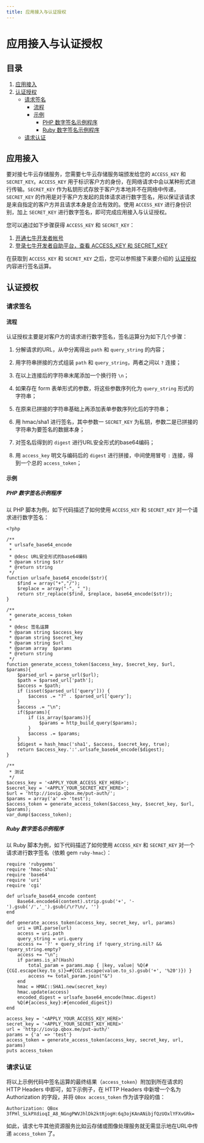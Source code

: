 ```yaml
---
title: 应用接入与认证授权
---
```


# 应用接入与认证授权

## 目录

1. [应用接入](#app-access)
2. [认证授权](#app-auth)
    - [请求签名](#req-signature)
        - [流程](#workflow)
        - [示例](#examples)
            - [PHP 数字签名示例程序](#php-example)
            - [Ruby 数字签名示例程序](#ruby-example)
    - [请求认证](#req-auth)

<a name="app-access"></a>

## 应用接入

要对接七牛云存储服务，您需要七牛云存储服务端颁发给您的 `ACCESS_KEY` 和 `SECRET_KEY`。`ACCESS_KEY` 用于标识客户方的身份，在网络请求中会以某种形式进行传输。`SECRET_KEY` 作为私钥形式存放于客户方本地并不在网络中传递，`SECRET_KEY` 的作用是对于客户方发起的具体请求进行数字签名，用以保证该请求是来自指定的客户方并且请求本身是合法有效的。使用 `ACCESS_KEY` 进行身份识别，加上 `SECRET_KEY` 进行数字签名，即可完成应用接入与认证授权。

您可以通过如下步骤获得 `ACCESS_KEY` 和 `SECRET_KEY`：

1. [开通七牛开发者帐号](https://portal.qiniu.com/)
2. [登录七牛开发者自助平台，查看 ACCESS_KEY 和 SECRET_KEY](https://portal.qiniu.com/setting/key)

在获取到 `ACCESS_KEY` 和 `SECRET_KEY` 之后，您可以参照接下来要介绍的 [认证授权](#auth) 内容进行签名运算。

<a name="app-auth"></a>

## 认证授权

<a name="req-signature"></a>

### 请求签名

<a name="workflow"></a>

#### 流程

认证授权主要是对客户方的请求进行数字签名，签名运算分为如下几个步骤：

1. 分解请求的URL，从中分离得出 `path` 和 `query_string` 的内容；

2. 用字符串拼接的方式组装 `path` 和 `query_string`，两者之间以 `?` 连接；

3. 在以上连接后的字符串末尾添加一个换行符 `\n`；

4. 如果存在 form 表单形式的参数，将这些参数序列化为 `query_string` 形式的字符串；

5. 在原来已拼接的字符串基础上再添加表单参数序列化后的字符串；

6. 用 hmac/sha1 进行签名，其中参数一 `SECRET_KEY` 为私钥，参数二是已拼接的字符串为要签名的数据本身；

7. 对签名后得到的 `digest` 进行URL安全形式的base64编码；

8. 用 `access_key` 明文与编码后的 `digest` 进行拼接，中间使用冒号 `:` 连接，得到一个总的 `access_token`；

<a name="examples"></a>

#### 示例

<a name="php-example"></a>

##### PHP 数字签名示例程序

以 PHP 脚本为例，如下代码描述了如何使用 `ACCESS_KEY` 和 `SECRET_KEY` 对一个请求进行数字签名：

    <?php

    /**
     * urlsafe_base64_encode
     *
     * @desc URL安全形式的base64编码
     * @param string $str
     * @return string
     */
    function urlsafe_base64_encode($str){
        $find = array("+","/");
        $replace = array("-", "_");
        return str_replace($find, $replace, base64_encode($str));
    }

    /**
     * generate_access_token
     *
     * @desc 签名运算
     * @param string $access_key
     * @param string $secret_key
     * @param string $url
     * @param array  $params
     * @return string
     */
    function generate_access_token($access_key, $secret_key, $url, $params){
        $parsed_url = parse_url($url);
        $path = $parsed_url['path'];
        $access = $path;
        if (isset($parsed_url['query'])) {
            $access .= "?" . $parsed_url['query'];
        }
        $access .= "\n";
        if($params){
            if (is_array($params)){
                $params = http_build_query($params);
            }
            $access .= $params;
        }
        $digest = hash_hmac('sha1', $access, $secret_key, true);
        return $access_key.':'.urlsafe_base64_encode($digest);
    }

    /**
     * 测试
     */
    $access_key = '<APPLY_YOUR_ACCESS_KEY_HERE>';
    $secret_key = '<APPLY_YOUR_SECRET_KEY_HERE>';
    $url = 'http://iovip.qbox.me/put-auth/';
    $params = array('a' => 'test');
    $access_token = generate_access_token($access_key, $secret_key, $url, $params);
    var_dump($access_token);


<a name="ruby-example"></a>

##### Ruby 数字签名示例程序

以 Ruby 脚本为例，如下代码描述了如何使用 `ACCESS_KEY` 和 `SECRET_KEY` 对一个请求进行数字签名（依赖 gem `ruby-hmac`）：

    require 'rubygems'
    require 'hmac-sha1'
    require 'base64'
    require 'uri'
    require 'cgi'

    def urlsafe_base64_encode content
        Base64.encode64(content).strip.gsub('+', '-').gsub('/','_').gsub(/\r?\n/, '')
    end

    def generate_access_token(access_key, secret_key, url, params)
        uri = URI.parse(url)
        access = uri.path
        query_string = uri.query
        access += '?' + query_string if !query_string.nil? && !query_string.empty?
        access += "\n";
        if params.is_a?(Hash)
            total_param = params.map { |key, value| %Q(#{CGI.escape(key.to_s)}=#{CGI.escape(value.to_s).gsub('+', '%20')}) }
            access += total_param.join("&")
        end
        hmac = HMAC::SHA1.new(secret_key)
        hmac.update(access)
        encoded_digest = urlsafe_base64_encode(hmac.digest)
        %Q(#{access_key}:#{encoded_digest})
    end

    access_key = '<APPLY_YOUR_ACCESS_KEY_HERE>'
    secret_key = '<APPLY_YOUR_SECRET_KEY_HERE>'
    url = 'http://iovip.qbox.me/put-auth/'
    params = {'a' => 'test'}
    access_token = generate_access_token(access_key, secret_key, url, params)
    puts access_token


<a name="req-auth"></a>

### 请求认证

将以上示例代码中签名运算的最终结果（`access_token`）附加到所在请求的 HTTP Headers 中即可，如下示例子，在 HTTP Headers 中新增一个名为 Authorization 的字段，并将 `QBox access_token` 作为该字段的值：

    Authorization: QBox 3fPHl_SLkPXdioqI_A8_NGngPWVJhlDk2ktRjogH:6q3ojKAnANibjfQzUOxlYFXvGRk=

如此，请求七牛其他资源服务比如云存储或图像处理服务就无需显示地在URL中传递 `access_token` 了。
